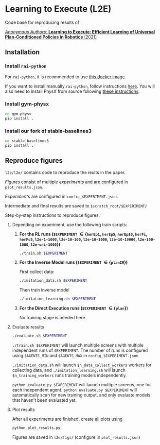 # Learning to Execute (L2E)

Code base for reproducing results of

[_Anonymous Authors_: **Learning to Execute: Efficient Learning of Universal Plan-Conditioned Policies in Robotics** (2021)](https://openreview.net/pdf?id=lEkPb2Rhm7)

## Installation
### Install `rai-python`
For `rai-python`, it is recommended to use [this docker image](https://github.com/ischubert/rai-python/packages/).

If you want to install manually `rai-python`, follow instructions [here](https://github.com/MarcToussaint/rai-python). You will also need to install PhysX from source following [these instructions](https://github.com/MarcToussaint/rai-maintenance/blob/master/help/localSourceInstalls.md#PhysX).

### Install gym-physx
```bash
cd gym-physx
pip install .
```

### Install our fork of stable-baselines3
```bash
cd stable-baselines3
pip install .
```

## Reproduce figures
`l2e/l2e/` contains code to reproduce the reults in the paper.

_Figures_ consist of multiple _experiments_ and are configured in `plot_results.json`.

_Experiments_ are configured in `config_$EXPERIMENT.json`.

Intermediate and final results are saved to `$scratch_root/$EXPERIMENT/`


Step-by-step instructions to reproduce figures:

1. Depending on experiment, use the following train scripts:

   1. **For the RL runs (`$EXPERIMENT` $\in \{$`herEp1`, `herEp5`, `herEp10`, `herFi`, `herFu5`, `l2e-1-1000`, `l2e-10-100`, `l2e-10-1000`, `l2e-10-10000`, `l2e-100-1000`, `l2e-uni-1000`$\}$)**
      ```bash
      ./train.sh $EXPERIMENT
      ```

   2. **For the Inverse Model runs (`$EXPERIMENT` $\in \{$`planIM`$\}$)**

      First collect data:
      ```bash
      ./imitation_data.sh $EXPERIMENT
      ```
      Then train inverse model
      ```bash
      ./imitation_learning.sh $EXPERIMENT
      ```

   3. **For the Direct Execution runs (`$EXPERIMENT` $\in \{$`plan`$\}$)**
   
      No training stage is needed here.
 
2. Evaluate results 
   ```bash
   ./evaluate.sh $EXPERIMENT
   ```

   `./train.sh $EXPERIMENT` will launch multiple screens with multiple independent runs of `$EXPERIMENT`. The number of runs is configured using `$AGENTS_MIN` and `$AGENTS_MAX` in `config_$EXPERIMENT.json`.

   `./imitation_data.sh` will launch `$n_data_collect_workers` workers for collecting data, and `./imitation_learning.sh` will launch `$n_training_workers` runs training models independently.

   `python evaluate.py $EXPERIMENT` will launch multiple screens, one for each independent agent. `python evaluate.py $EXPERIMENT` will automatically scan for new training output, and only evaluate models that haven't been evaluated yet.

3. Plot results
   
   After all experiments are finished, create all plots using
   ```bash
   python plot_results.py
   ```
   Figures are saved in `l2e/figs/` (configure in `plot_results.json`)
